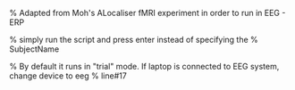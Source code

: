 % Adapted from Moh's ALocaliser fMRI experiment in order to run in EEG - ERP

% simply run the script and press enter instead of specifying the
% SubjectName

% By default it runs in "trial" mode. If laptop is connected to EEG system, change device to eeg
% line#17

